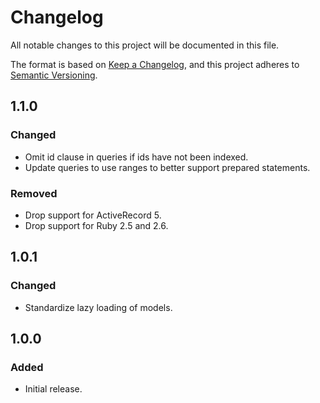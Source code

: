 # Changelog
All notable changes to this project will be documented in this file.

The format is based on [Keep a Changelog](https://keepachangelog.com/en/1.0.0/),
and this project adheres to [Semantic Versioning](https://semver.org/spec/v2.0.0.html).

## 1.1.0

### Changed

- Omit id clause in queries if ids have not been indexed.
- Update queries to use ranges to better support prepared statements.

### Removed

- Drop support for ActiveRecord 5.
- Drop support for Ruby 2.5 and 2.6.

## 1.0.1

### Changed

- Standardize lazy loading of models.

## 1.0.0

### Added

- Initial release.